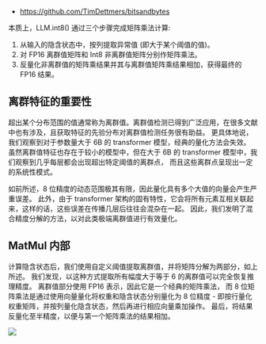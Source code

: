 

- https://github.com/TimDettmers/bitsandbytes


本质上，LLM.int8() 通过三个步骤完成矩阵乘法计算:

1. 从输入的隐含状态中，按列提取异常值 (即大于某个阈值的值)。
2. 对 FP16 离群值矩阵和 Int8 非离群值矩阵分别作矩阵乘法。
3. 反量化非离群值的矩阵乘结果并其与离群值矩阵乘结果相加，获得最终的 FP16 结果。




## 离群特征的重要性
超出某个分布范围的值通常称为离群值。离群值检测已得到广泛应用，在很多文献中也有涉及，且获取特征的先验分布对离群值检测任务很有助益。
更具体地说，我们观察到对于参数量大于 6B 的 transformer 模型，经典的量化方法会失效。
虽然离群值特征也存在于较小的模型中，但在大于 6B 的 transformer 模型中，我们观察到几乎每层都会出现超出特定阈值的离群点，
而且这些离群点呈现出一定的系统性模式。


如前所述，8 位精度的动态范围极其有限，因此量化具有多个大值的向量会产生严重误差。
此外，由于 transformer 架构的固有特性，它会将所有元素互相关联起来，这样的话，这些误差在传播几层后往往会混杂在一起。
因此，我们发明了混合精度分解的方法，以对此类极端离群值进行有效量化。



## MatMul 内部
计算隐含状态后，我们使用自定义阈值提取离群值，并将矩阵分解为两部分，如上所述。
我们发现，以这种方式提取所有幅度大于等于 6 的离群值可以完全恢复推理精度。
离群值部分使用 FP16 表示，因此它是一个经典的矩阵乘法，
而 8 位矩阵乘法是通过使用向量量化将权重和隐含状态分别量化为 8 位精度 - 即按行量化权重矩阵，并按列量化隐含状态，然后再进行相应向量乘加操作。
最后，将结果反量化至半精度，以便与第一个矩阵乘法的结果相加。

![](https://huggingface.co/blog/assets/96_hf_bitsandbytes_integration/Matmul.png)






